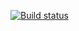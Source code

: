 [![Build status](https://ci.appveyor.com/api/projects/status/p7bk44aiuvj2k68r?svg=true)](https://ci.appveyor.com/project/EKukhotskaya/dz-project-at-2-1)